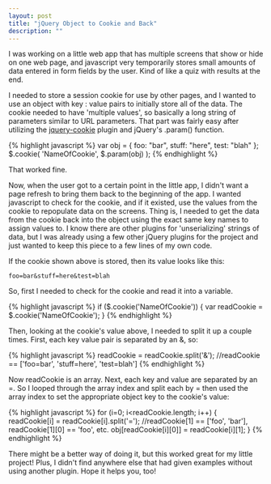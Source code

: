 ```yaml
---
layout: post
title: "jQuery Object to Cookie and Back"
description: ""
---
```


I was working on a little web app that has multiple screens that show or hide on one web page, and javascript very temporarily stores small amounts of data entered in form fields by the user. Kind of like a quiz with results at the end.

I needed to store a session cookie for use by other pages, and I wanted to use an object with key : value pairs to initially store all of the data. The cookie needed to have 'multiple values', so basically a long string of parameters similar to URL parameters. That part was fairly easy after utilizing the [jquery-cookie](https://github.com/carhartl/jquery-cookie) plugin and jQuery's .param() function.

{% highlight javascript %}
var obj = {
	foo: "bar",
	stuff: "here",
	test: "blah"
};
$.cookie( 'NameOfCookie', $.param(obj) );
{% endhighlight %}

That worked fine. 

Now, when the user got to a certain point in the little app, I didn't want a page refresh to bring them back to the beginning of the app. I wanted javascript to check for the cookie, and if it existed, use the values from the cookie to repopulate data on the screens. Thing is, I needed to get the data from the cookie back into the object using the exact same key names to assign values to. I know there are other plugins for 'unserializing' strings of data, but I was already using a few other jQuery plugins for the project and just wanted to keep this piece to a few lines of my own code.

If the cookie shown above is stored, then its value looks like this:

`foo=bar&stuff=here&test=blah`

So, first I needed to check for the cookie and read it into a variable.

{% highlight javascript %}
if ($.cookie('NameOfCookie')) {
	var readCookie = $.cookie('NameOfCookie');
}
{% endhighlight %}

Then, looking at the cookie's value above, I needed to split it up a couple times. First, each key value pair is separated by an &amp;, so:

{% highlight javascript %}
readCookie = readCookie.split('&');
//readCookie == ['foo=bar', 'stuff=here', 'test=blah']
{% endhighlight %}

Now readCookie is an array. Next, each key and value are separated by an =. So I looped through the array index and split each by = then used the array index to set the appropriate object key to the cookie's value:

{% highlight javascript %}
for (i=0; i<readCookie.length; i++) {
	readCookie[i] = readCookie[i].split('=');
	//readCookie[1] == ['foo', 'bar'], readCookie[1][0] == 'foo', etc.
	obj[readCookie[i][0]] = readCookie[i][1];
}
{% endhighlight %}

There might be a better way of doing it, but this worked great for my little project! Plus, I didn't find anywhere else that had given examples without using another plugin. Hope it helps you, too!